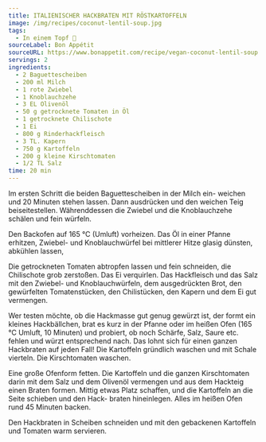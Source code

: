 ```yaml
---
title: ITALIENISCHER HACKBRATEN MIT RÖSTKARTOFFELN
image: /img/recipes/coconut-lentil-soup.jpg
tags:
  - In einem Topf 🥣
sourceLabel: Bon Appétit
sourceURL: https://www.bonappetit.com/recipe/vegan-coconut-lentil-soup
servings: 2
ingredients:
  - 2 Baguettescheiben
  - 200 ml Milch
  - 1 rote Zwiebel
  - 1 Knoblauchzehe
  - 3 EL Olivenöl
  - 50 g getrocknete Tomaten in Öl
  - 1 getrocknete Chilischote
  - 1 Ei
  - 800 g Rinderhackfleisch
  - 3 TL. Kapern
  - 750 g Kartoffeln
  - 200 g kleine Kirschtomaten
  - 1/2 TL Salz
time: 20 min
---
```


Im ersten Schritt die beiden Baguettescheiben in der Milch ein- weichen und 20 Minuten stehen lassen. Dann ausdrücken und den weichen Teig beiseitestellen. Währenddessen die Zwiebel und die Knoblauchzehe schälen und fein würfeln.

Den Backofen auf 165 °C (Umluft) vorheizen. Das Öl in einer Pfanne erhitzen, Zwiebel- und Knoblauchwürfel bei mittlerer Hitze glasig dünsten, abkühlen lassen,

Die getrockneten Tomaten abtropfen lassen und fein schneiden, die Chilischote grob zerstoßen. Das Ei verquirlen. Das Hackfleisch und das Salz mit den Zwiebel- und Knoblauchwürfeln, dem ausgedrückten Brot, den gewürfelten Tomatenstücken, den Chilistücken, den Kapern und dem Ei gut vermengen.

Wer testen möchte, ob die Hackmasse gut genug gewürzt ist, der formt ein kleines Hackbällchen, brat es kurz in der Pfanne oder im heißen Ofen (165 °C Umluft, 10 Minuten) und probiert, ob noch Schärfe, Salz, Saure etc. fehlen und würzt entsprechend nach. Das lohnt sich für einen ganzen Hackbraten auf jeden Fall! Die Kartoffeln gründlich waschen und mit Schale vierteln. Die Kirschtomaten waschen.

Eine große Ofenform fetten. Die Kartoffeln und die ganzen Kirschtomaten darin mit dem Salz und dem Olivenöl vermengen und aus dem Hackteig einen Braten formen. Mittig etwas Platz schaffen, und die Kartoffeln an die Seite schieben und den Hack- braten hineinlegen. Alles im heißen Ofen rund 45 Minuten backen.

Den Hackbraten in Scheiben schneiden und mit den gebackenen Kartoffeln und Tomaten warm servieren.
